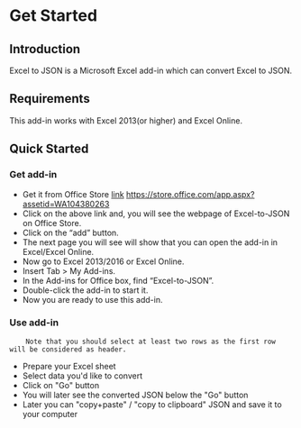 # Get Started
 <a name="Introduction"></a> 
## Introduction

Excel to JSON is a Microsoft Excel add-in which can convert Excel to JSON.
 <a name="Requirements"></a> 
## Requirements
This add-in works with Excel 2013(or higher) and Excel Online.
 <a name="Quickstarted"></a> 
## Quick Started
 <a name="Getadd-in"></a> 
### Get add-in

* Get it from Office Store [link](https://store.office.com/app.aspx?assetid=WA104380263) https://store.office.com/app.aspx?assetid=WA104380263
* Click on the above link and, you will see the webpage of Excel-to-JSON on Office Store.
* Click on the “add” button.
* The next page you will see will show that you can open the add-in in Excel/Excel Online.
* Now go to Excel 2013/2016 or Excel Online.	
* Insert Tab > My Add-ins.
* In the Add-ins for Office box, find “Excel-to-JSON”. 
* Double-click the add-in to start it.
* Now you are ready to use this add-in.
 <a name="Useadd-in"></a> 
### Use add-in

		Note that you should select at least two rows as the first row will be considered as header.

* Prepare your Excel sheet
* Select data you'd like to convert
* Click on "Go" button
* You will later see the converted JSON below the "Go" button
* Later you can "copy+paste" / "copy to clipboard" JSON and save it to your computer





